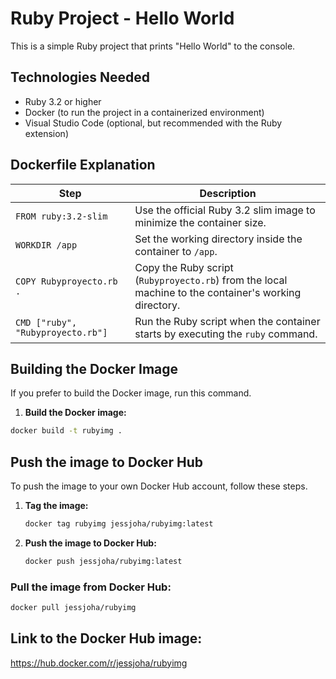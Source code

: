 # Ruby Project - Hello World

This is a simple Ruby project that prints "Hello World" to the console.

## Technologies Needed

- Ruby 3.2 or higher
- Docker (to run the project in a containerized environment)
- Visual Studio Code (optional, but recommended with the Ruby extension)

## Dockerfile Explanation

| **Step**                       | **Description**                                                                                             |
|---------------------------------|-------------------------------------------------------------------------------------------------------------|
| `FROM ruby:3.2-slim`            | Use the official Ruby 3.2 slim image to minimize the container size.                                        |
| `WORKDIR /app`                  | Set the working directory inside the container to `/app`.                                                   |
| `COPY Rubyproyecto.rb .`        | Copy the Ruby script (`Rubyproyecto.rb`) from the local machine to the container's working directory.       |
| `CMD ["ruby", "Rubyproyecto.rb"]` | Run the Ruby script when the container starts by executing the `ruby` command.                             |

## Building the Docker Image 
If you prefer to build the Docker image, run this command.

1. **Build the Docker image:**
   
```bash
docker build -t rubyimg .
 ```

## Push the image to Docker Hub
To push the image to your own Docker Hub account, follow these steps.

1. **Tag the image:**

    ```bash
    docker tag rubyimg jessjoha/rubyimg:latest
    ``` 
2. **Push the image to Docker Hub:**
   
    ```bash
    docker push jessjoha/rubyimg:latest
    ``` 

### Pull the image from Docker Hub:

```bash
docker pull jessjoha/rubyimg
```

## Link to the Docker Hub image:

https://hub.docker.com/r/jessjoha/rubyimg


